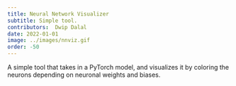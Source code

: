 ```yaml
---
title: Neural Network Visualizer 
subtitle: Simple tool.
contributors:  Dwip Dalal
date: 2022-01-01
image: ../images/nnviz.gif
order: -50
---
```

A simple tool that takes in a PyTorch model, and visualizes it by coloring the neurons depending on neuronal weights and biases.